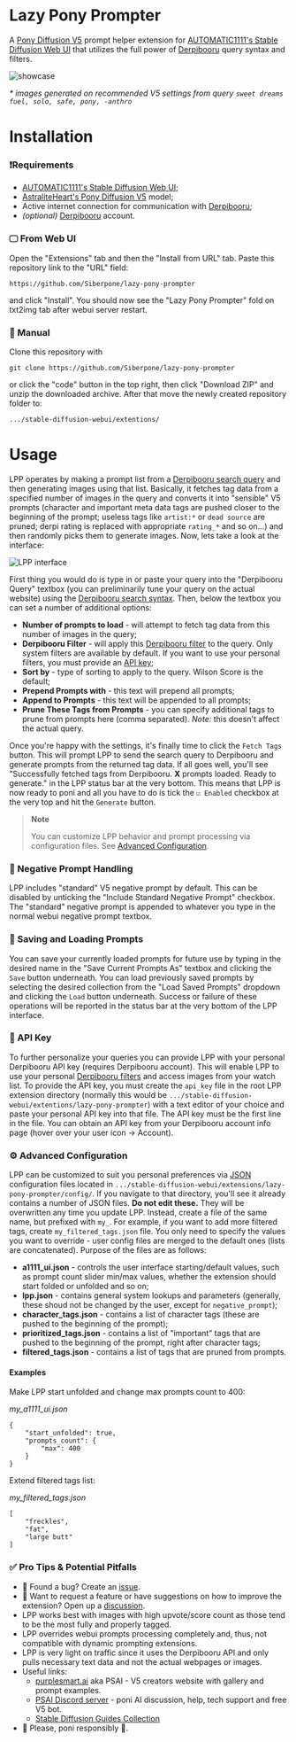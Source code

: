 # Lazy Pony Prompter

A [Pony Diffusion V5](https://civitai.com/models/95367/pony-diffusion-v5) prompt helper extension for [AUTOMATIC1111's Stable Diffusion Web UI](https://github.com/AUTOMATIC1111/stable-diffusion-webui) that utilizes the full power of [Derpibooru](https://derpibooru.org) query syntax and filters.

![showcase](showcase.jpg)

*\* images generated on recommended V5 settings from query `sweet dreams fuel, solo, safe, pony, -anthro`*

# Installation

### ❗Requirements
* [AUTOMATIC1111's Stable Diffusion Web UI](https://github.com/AUTOMATIC1111/stable-diffusion-webui);
* [AstraliteHeart's Pony Diffusion V5](https://civitai.com/models/95367/pony-diffusion-v5) model;
* Active internet connection for communication with [Derpibooru](https://derpibooru.org);
* *(optional)* [Derpibooru](https://derpibooru.org) account.

### 🖵 From Web UI

Open the "Extensions" tab and then the "Install from URL" tab. Paste this repository link to the "URL" field:
```
https://github.com/Siberpone/lazy-pony-prompter
```

and click "Install". You should  now see the "Lazy Pony Prompter" fold on txt2img tab after webui server restart.

### 🙌 Manual
Clone this repository with
```
git clone https://github.com/Siberpone/lazy-pony-prompter
```
or click the "code" button in the top right, then click "Download ZIP" and unzip the downloaded archive. After that move the newly created repository folder to:
```
.../stable-diffusion-webui/extentions/
```

# Usage
LPP operates by making a prompt list from a [Derpibooru search query](https://derpibooru.org/pages/search_syntax) and then generating images using that list. Basically, it fetches tag data from a specified number of images in the query and converts it into "sensible" V5 prompts (character and important meta data tags are pushed closer to the beginning of the prompt; useless tags like `artist:*` or `dead source` are pruned; derpi rating is replaced with appropriate `rating_*` and so on...) and then randomly picks them to generate images. Now, lets take a look at the interface:

![LPP interface](extension.jpg)

First thing you would do is type in or paste your query into the "Derpibooru Query" textbox (you can preliminarily tune your query on the actual website) using the [Derpibooru search syntax](https://derpibooru.org/pages/search_syntax). Then, below the textbox you can set a number of additional options:

* **Number of prompts to load** - will attempt to fetch tag data from this number of images in the query;
* **Derpibooru Filter** - will apply this [Derpibooru filter](https://derpibooru.org/filters) to the query. Only system filters are available by default. If you want to use your personal filters, you must provide an [API key](#-api-key);
* **Sort by** - type of sorting to apply to the query. Wilson Score is the default;
* **Prepend Prompts with** - this text will prepend all prompts;
* **Append to Prompts** - this text will be appended to all prompts;
* **Prune These Tags from Prompts** - you can specify additional tags to prune from prompts here (comma separated). *Note:* this doesn't affect the actual query.

Once you're happy with the settings, it's finally time to click the `Fetch Tags` button. This will prompt LPP to send the search query to Derpibooru and generate prompts from the returned tag data. If all goes well, you'll see "Successfully fetched tags from Derpibooru. **X** prompts loaded. Ready to generate." in the LPP status bar at the very bottom. This means that LPP is now ready to poni and all you have to do is tick the `☑ Enabled` checkbox at the very top and hit the `Generate` button.

> **Note**
>
> You can customize LPP behavior and prompt processing via configuration files. See [Advanced Configuration](#-advanced-configuration).

### 🚫 Negative Prompt Handling

LPP includes "standard" V5 negative prompt by default. This can be disabled by unticking the "Include Standard Negative Prompt" checkbox. The "standard" negative prompt is appended to whatever you type in the normal webui negative prompt textbox.

### 💾 Saving and Loading Prompts

You can save your currently loaded prompts for future use by typing in the desired name in the "Save Current Prompts As" textbox and clicking the `Save` button underneath. You can load previously saved prompts by selecting the desired collection from the "Load Saved Prompts" dropdown and clicking the `Load` button underneath. Success or failure of these operations will be reported in the status bar at the very bottom of the LPP interface.

### 🔑 API Key

To further personalize your queries you can provide LPP with your personal Derpibooru API key (requires Derpibooru account). This will enable LPP to use your personal [Derpibooru filters](https://derpibooru.org/filters) and access images from your watch list. To provide the API key, you must create the `api_key` file in the root LPP extension directory (normally this would be `.../stable-diffusion-webui/extentions/lazy-pony-prompter`) with a text editor of your choice and paste your personal API key into that file. The API key must be the first line in the file. You can obtain an API key from your Derpibooru account info page (hover over your user icon -> Account).

### ⚙️ Advanced Configuration

LPP can be customized to suit you personal preferences via [JSON](https://en.wikipedia.org/wiki/JSON) configuration files located in `.../stable-diffusion-webui/extensions/lazy-pony-prompter/config/`. If you navigate to that directory, you'll see it already contains a number of JSON files. **Do not edit these.** They will be overwritten any time you update LPP. Instead, create a file of the same name, but prefixed with `my_`. For example, if you want to add more filtered tags, create `my_filtered_tags.json` file. You only need to specify the values you want to override - user config files are merged to the default ones (lists are concatenated). Purpose of the files are as follows:

* **a1111_ui.json** - controls the user interface starting/default values, such as prompt count slider min/max values, whether the extension should start folded or unfolded and so on;
* **lpp.json** - contains general system lookups and parameters (generally, these shoud not be changed by the user, except for `negative_prompt`);
* **character_tags.json** - contains a list of character tags (these are pushed to the beginning of the prompt);
* **prioritized_tags.json** - contains a list of "important" tags that are pushed to the beginning of the prompt, right after character tags;
* **filtered_tags.json** - contains a list of tags that are pruned from prompts.

#### Examples

Make LPP start unfolded and change max prompts count to 400:

*my_a1111_ui.json*

```
{
    "start_unfolded": true,
    "prompts_count": {
        "max": 400
    }
}
```

Extend filtered tags list:

*my_filtered_tags.json*

```
[
    "freckles",
    "fat",
    "large butt"
]

```

### ✅ Pro Tips & Potential Pitfalls
* 🐞 Found a bug? Create an [issue](https://github.com/Siberpone/lazy-pony-prompter/issues).
* 💬 Want to request a feature or have suggestions on how to improve the extension? Open up a [discussion](https://github.com/Siberpone/lazy-pony-prompter/discussions).
* LPP works best with images with high upvote/score count as those tend to be the most fully and properly tagged.
* LPP overrides webui prompts processing completely and, thus, not compatible with dynamic prompting extensions.
* LPP is very light on traffic since it uses the Derpibooru API and only pulls necessary text data and not the actual webpages or images.
* Useful links:
    * [purplesmart.ai](https://purplesmart.ai) aka PSAI - V5 creators website with gallery and prompt examples.
    * [PSAI Discord server](http://discord.gg/94KqBcE) - poni AI discussion, help, tech support and free V5 bot.
    * [Stable Diffusion Guides Collection](https://rentry.org/sdgoldmine)
* 🐎 Please, poni responsibly 🐴.
